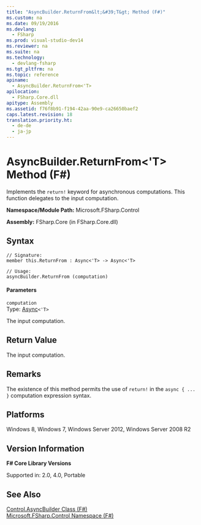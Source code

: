 ```yaml
---
title: "AsyncBuilder.ReturnFrom&lt;&#39;T&gt; Method (F#)"
ms.custom: na
ms.date: 09/19/2016
ms.devlang: 
  - FSharp
ms.prod: visual-studio-dev14
ms.reviewer: na
ms.suite: na
ms.technology: 
  - devlang-fsharp
ms.tgt_pltfrm: na
ms.topic: reference
apiname: 
  - AsyncBuilder.ReturnFrom<'T>
apilocation: 
  - FSharp.Core.dll
apitype: Assembly
ms.assetid: f76f8b91-f194-42aa-90e9-ca26650baef2
caps.latest.revision: 18
translation.priority.ht: 
  - de-de
  - ja-jp
---
```

# AsyncBuilder.ReturnFrom&lt;&#39;T&gt; Method (F#)
Implements the `return!` keyword for asynchronous computations. This function delegates to the input computation.  
  
 **Namespace/Module Path:** Microsoft.FSharp.Control  
  
 **Assembly:** FSharp.Core (in FSharp.Core.dll)  
  
## Syntax  
  
```  
// Signature:  
member this.ReturnFrom : Async<'T> -> Async<'T>  
  
// Usage:  
asyncBuilder.ReturnFrom (computation)  
```  
  
#### Parameters  
 `computation`  
 Type: [Async](../Topic/Control.Async%3C'T%3E%20Type%20\(F%23\).md)`<'T>`  
  
 The input computation.  
  
## Return Value  
 The input computation.  
  
## Remarks  
 The existence of this method permits the use of `return!` in the `async { ... }` computation expression syntax.  
  
## Platforms  
 Windows 8, Windows 7, Windows Server 2012, Windows Server 2008 R2  
  
## Version Information  
 **F# Core Library Versions**  
  
 Supported in: 2.0, 4.0, Portable  
  
## See Also  
 [Control.AsyncBuilder Class (F#)](../vs140/Control.AsyncBuilder-Class--F#-.md)   
 [Microsoft.FSharp.Control Namespace (F#)](../vs140/Microsoft.FSharp.Control-Namespace--F#-.md)
